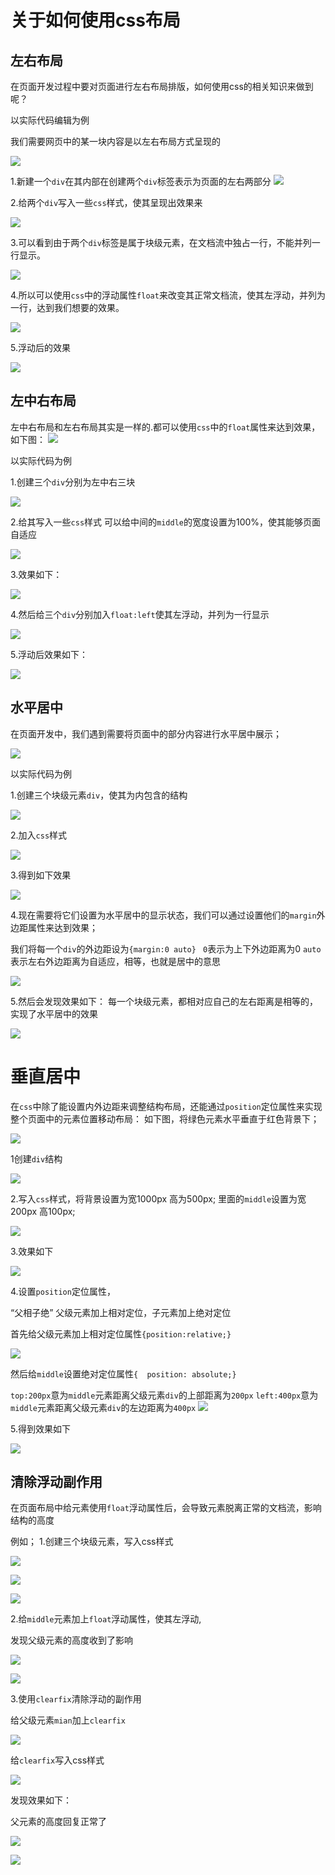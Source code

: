 #  关于如何使用css布局

## 左右布局
在页面开发过程中要对页面进行左右布局排版，如何使用css的相关知识来做到呢？

以实际代码编辑为例

我们需要网页中的某一块内容是以左右布局方式呈现的



![](//video.jirengu.com/xdml/image/46b001d4-4e93-47a5-a395-34d5507dfb80/2019-3-30-15-23-12.png)


1.新建一个`div`在其内部在创建两个`div`标签表示为页面的左右两部分
![](//video.jirengu.com/xdml/image/46b001d4-4e93-47a5-a395-34d5507dfb80/2019-3-30-15-30-10.png)

2.给两个`div`写入一些`css`样式，使其呈现出效果来

 ![](//video.jirengu.com/xdml/image/46b001d4-4e93-47a5-a395-34d5507dfb80/2019-3-30-15-33-40.png)

3.可以看到由于两个`div`标签是属于块级元素，在文档流中独占一行，不能并列一行显示。

![](//video.jirengu.com/xdml/image/46b001d4-4e93-47a5-a395-34d5507dfb80/2019-3-30-15-34-20.png)

4.所以可以使用`css`中的浮动属性`float`来改变其正常文档流，使其左浮动，并列为一行，达到我们想要的效果。


![](//video.jirengu.com/xdml/image/46b001d4-4e93-47a5-a395-34d5507dfb80/2019-3-30-15-43-51.png)

5.浮动后的效果


![](//video.jirengu.com/xdml/image/46b001d4-4e93-47a5-a395-34d5507dfb80/2019-3-30-15-44-59.png)

## 左中右布局

左中右布局和左右布局其实是一样的.都可以使用`css`中的`float`属性来达到效果，如下图：
![](//video.jirengu.com/xdml/image/46b001d4-4e93-47a5-a395-34d5507dfb80/2019-3-30-15-54-21.png)

以实际代码为例

1.创建三个`div`分别为左中右三块

![](//video.jirengu.com/xdml/image/46b001d4-4e93-47a5-a395-34d5507dfb80/2019-3-30-15-57-26.png)

2.给其写入一些`css`样式
可以给中间的`middle`的宽度设置为100%，使其能够页面自适应



![](//video.jirengu.com/xdml/image/46b001d4-4e93-47a5-a395-34d5507dfb80/2019-3-30-21-47-33.png)


3.效果如下：


![](//video.jirengu.com/xdml/image/46b001d4-4e93-47a5-a395-34d5507dfb80/2019-3-30-16-4-17.png)

4.然后给三个`div`分别加入`float:left`使其左浮动，并列为一行显示


![](//video.jirengu.com/xdml/image/46b001d4-4e93-47a5-a395-34d5507dfb80/2019-3-30-16-7-36.png)

5.浮动后效果如下：


![](//video.jirengu.com/xdml/image/46b001d4-4e93-47a5-a395-34d5507dfb80/2019-3-30-16-8-40.png)


## 水平居中

在页面开发中，我们遇到需要将页面中的部分内容进行水平居中展示；

![](//video.jirengu.com/xdml/image/46b001d4-4e93-47a5-a395-34d5507dfb80/2019-3-30-16-41-50.png)

以实际代码为例

1.创建三个块级元素`div`，使其为内包含的结构

![](//video.jirengu.com/xdml/image/46b001d4-4e93-47a5-a395-34d5507dfb80/2019-3-30-16-41-25.png)

2.加入`css`样式


![](//video.jirengu.com/xdml/image/46b001d4-4e93-47a5-a395-34d5507dfb80/2019-3-30-16-43-42.png)

3.得到如下效果

![](//video.jirengu.com/xdml/image/46b001d4-4e93-47a5-a395-34d5507dfb80/2019-3-30-16-45-15.png)

4.现在需要将它们设置为水平居中的显示状态，我们可以通过设置他们的`margin`外边距属性来达到效果；
  
  我们将每一个`div`的外边距设为`{margin:0 auto} ` 
  `0`表示为上下外边距离为0
   `auto`表示左右外边距离为自适应，相等，也就是居中的意思



![](//video.jirengu.com/xdml/image/46b001d4-4e93-47a5-a395-34d5507dfb80/2019-3-30-16-55-23.png)


5.然后会发现效果如下：
每一个块级元素，都相对应自己的左右距离是相等的，实现了水平居中的效果


![](//video.jirengu.com/xdml/image/46b001d4-4e93-47a5-a395-34d5507dfb80/2019-3-30-16-56-11.png)


# 垂直居中

在`css`中除了能设置内外边距来调整结构布局，还能通过`position`定位属性来实现整个页面中的元素位置移动布局：
如下图，将绿色元素水平垂直于红色背景下；

![](//video.jirengu.com/xdml/image/46b001d4-4e93-47a5-a395-34d5507dfb80/2019-3-30-17-12-24.png)


1创建`div`结构


![](//video.jirengu.com/xdml/image/46b001d4-4e93-47a5-a395-34d5507dfb80/2019-3-30-17-19-42.png)


2.写入`css`样式，将背景设置为宽1000px 高为500px;
里面的`middle`设置为宽200px 高100px;

![](//video.jirengu.com/xdml/image/46b001d4-4e93-47a5-a395-34d5507dfb80/2019-3-30-17-20-57.png)

3.效果如下


![](//video.jirengu.com/xdml/image/46b001d4-4e93-47a5-a395-34d5507dfb80/2019-3-30-17-24-31.png)

4.设置`position`定位属性，

“父相子绝”  父级元素加上相对定位，子元素加上绝对定位

首先给父级元素加上相对定位属性`{position:relative;}`


![](//video.jirengu.com/xdml/image/46b001d4-4e93-47a5-a395-34d5507dfb80/2019-3-30-17-28-18.png)

然后给`middle`设置绝对定位属性`{  position: absolute;}`

`top:200px`意为`middle`元素距离父级元素`div`的上部距离为`200px`
`left:400px`意为`middle`元素距离父级元素`div`的左边距离为`400px`
![](//video.jirengu.com/xdml/image/46b001d4-4e93-47a5-a395-34d5507dfb80/2019-3-30-17-31-13.png)

5.得到效果如下

![](//video.jirengu.com/xdml/image/46b001d4-4e93-47a5-a395-34d5507dfb80/2019-3-30-17-35-27.png)

##  清除浮动副作用
在页面布局中给元素使用`float`浮动属性后，会导致元素脱离正常的文档流，影响结构的高度

例如；
1.创建三个块级元素，写入css样式

![](//video.jirengu.com/xdml/image/46b001d4-4e93-47a5-a395-34d5507dfb80/2019-3-30-21-27-48.png)


![](//video.jirengu.com/xdml/image/46b001d4-4e93-47a5-a395-34d5507dfb80/2019-3-30-21-28-39.png)


![](//video.jirengu.com/xdml/image/46b001d4-4e93-47a5-a395-34d5507dfb80/2019-3-30-21-29-11.png)

2.给`middle`元素加上`float`浮动属性，使其左浮动,

发现父级元素的高度收到了影响



![](//video.jirengu.com/xdml/image/46b001d4-4e93-47a5-a395-34d5507dfb80/2019-3-30-21-31-23.png)


![](//video.jirengu.com/xdml/image/46b001d4-4e93-47a5-a395-34d5507dfb80/2019-3-30-21-32-10.png)



3.使用`clearfix`清除浮动的副作用

给父级元素`mian`加上`clearfix`

![](//video.jirengu.com/xdml/image/46b001d4-4e93-47a5-a395-34d5507dfb80/2019-3-30-21-36-0.png)

给`clearfix`写入css样式


![](//video.jirengu.com/xdml/image/46b001d4-4e93-47a5-a395-34d5507dfb80/2019-3-30-21-37-42.png)

发现效果如下：

父元素的高度回复正常了

![](//video.jirengu.com/xdml/image/46b001d4-4e93-47a5-a395-34d5507dfb80/2019-3-30-21-38-23.png)



![](//video.jirengu.com/xdml/image/46b001d4-4e93-47a5-a395-34d5507dfb80/2019-3-30-21-40-9.png)